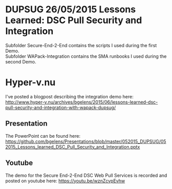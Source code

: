 DUPSUG 26/05/2015 Lessons Learned: DSC Pull Security and Integration
====================================================================
Subfolder Secure-End-2-End contains the scripts I used during the first Demo.  
Subfolder WAPack-Integration contains the SMA runbooks I used during the second Demo.

Hyper-v.nu
==========
I've posted a blogpost describing the integration demo here: http://www.hyper-v.nu/archives/bgelens/2015/06/lessons-learned-dsc-pull-security-and-integration-with-wapack-dupsug/

Presentation
------------
The PowerPoint can be found here: https://github.com/bgelens/Presentations/blob/master/052015_DUPSUG/052015_Lessons_learned_DSC_Pull_Security_and_Integration.pptx

Youtube
-------
The demo for the Secure End-2-End DSC Web Pull Services is recorded and posted on youtube here: https://youtu.be/wznZcvpEvhw